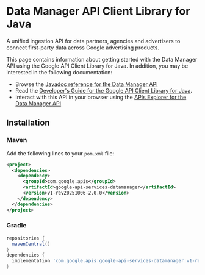 # Data Manager API Client Library for Java

A unified ingestion API for data partners, agencies and advertisers to connect first-party data across Google advertising products.

This page contains information about getting started with the Data Manager API
using the Google API Client Library for Java. In addition, you may be interested
in the following documentation:

* Browse the [Javadoc reference for the Data Manager API][javadoc]
* Read the [Developer's Guide for the Google API Client Library for Java][google-api-client].
* Interact with this API in your browser using the [APIs Explorer for the Data Manager API][api-explorer]

## Installation

### Maven

Add the following lines to your `pom.xml` file:

```xml
<project>
  <dependencies>
    <dependency>
      <groupId>com.google.apis</groupId>
      <artifactId>google-api-services-datamanager</artifactId>
      <version>v1-rev20251006-2.0.0</version>
    </dependency>
  </dependencies>
</project>
```

### Gradle

```gradle
repositories {
  mavenCentral()
}
dependencies {
  implementation 'com.google.apis:google-api-services-datamanager:v1-rev20251006-2.0.0'
}
```

[javadoc]: https://googleapis.dev/java/google-api-services-datamanager/latest/index.html
[google-api-client]: https://github.com/googleapis/google-api-java-client/
[api-explorer]: https://developers.google.com/apis-explorer/#p/datamanager/v1/
